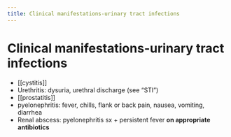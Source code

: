 ```yaml
---
title: Clinical manifestations-urinary tract infections
---
```

# Clinical manifestations-urinary tract infections

* [[cystitis]]
* Urethritis: dysuria, urethral discharge (see “STI”)
* [[prostatitis]]
* pyelonephritis: fever, chills, flank or back pain, nausea, vomiting, diarrhea
* Renal abscess: pyelonephritis sx + persistent fever **on appropriate antibiotics**
